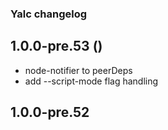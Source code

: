 ### Yalc changelog

## 1.0.0-pre.53 ()

- node-notifier to peerDeps
- add --script-mode flag handling

## 1.0.0-pre.52



